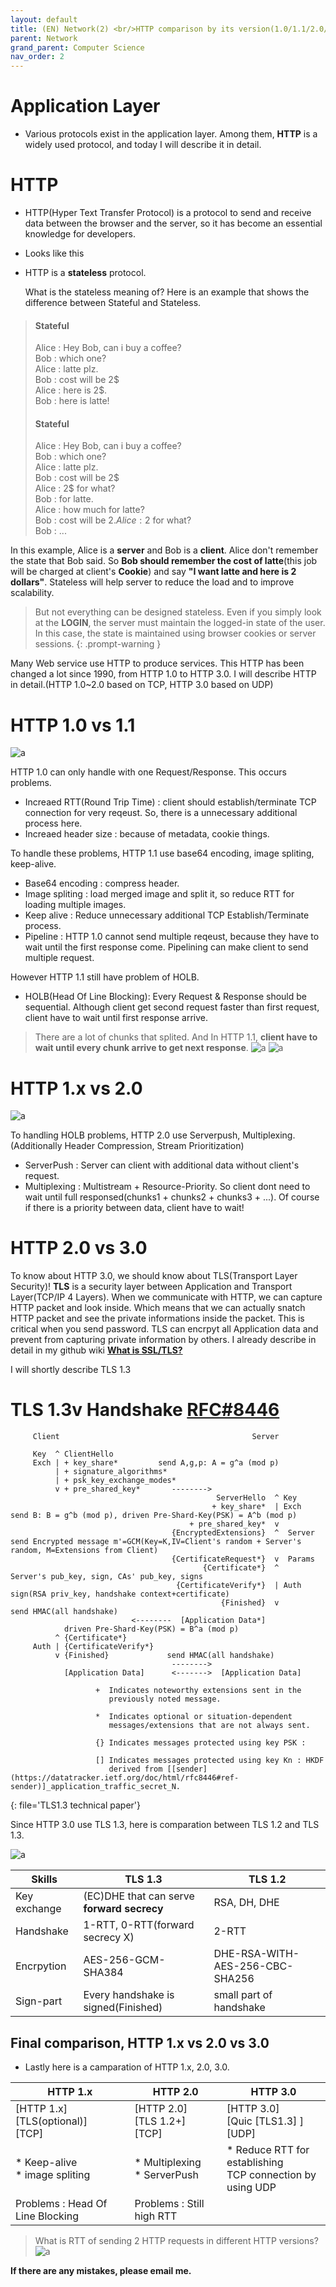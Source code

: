 ```yaml
---
layout: default
title: (EN) Network(2) <br/>HTTP comparison by its version(1.0/1.1/2.0/3.0)+basic TLS
parent: Network
grand_parent: Computer Science
nav_order: 2
---
```

# Application Layer
* Various protocols exist in the application layer. Among them, **HTTP** is a widely used protocol, and today I will describe it in detail.

# HTTP
* HTTP(Hyper Text Transfer Protocol) is a protocol to send and receive data between the browser and the server, so it has become an essential knowledge for developers.
* Looks like this


* HTTP is a **stateless** protocol.
  
  What is the stateless meaning of? Here is an example that shows the difference between Stateful and Stateless.  
> #### Stateful   
> Alice : Hey Bob, can i buy a coffee?    
> Bob : which one?    
> Alice : latte plz.   
> Bob : cost will be 2$   
> Alice : here is 2$.   
> Bob : here is latte!   
> 
> #### Stateful
> Alice : Hey Bob, can i buy a coffee?   
> Bob : which one?   
> Alice : latte plz.   
> Bob : cost will be 2$    
> Alice : 2$ for what?   
> Bob : for latte.   
> Alice : how much for latte?   
> Bob : cost will be 2$.   
> Alice : 2$ for what?   
> Bob : ...   

  In this example, Alice is a **server** and Bob is a **client**. Alice don't remember the state that Bob said. So **Bob should remember the cost of latte**(this job will be charged at client's **Cookie**) and say **"I want latte and here is 2 dollars"**. Stateless will help server to reduce the load and to improve scalability.
  
> But not everything can be designed stateless. Even if you simply look at the **LOGIN**, the server must maintain the logged-in state of the user. In this case, the state is maintained using browser cookies or server sessions.
{: .prompt-warning }

Many Web service use HTTP to produce services. This HTTP has been changed a lot since 1990, from HTTP 1.0 to HTTP 3.0. I will describe HTTP in detail.(HTTP 1.0~2.0 based on TCP, HTTP 3.0 based on UDP)

# HTTP 1.0 vs 1.1
![a](../../../../assets/p/3/http1.png)

HTTP 1.0 can only handle with one Request/Response. This occurs problems.
* Increaed RTT(Round Trip Time) : client should establish/terminate TCP connection for very reqeust. So, there is a unnecessary additional process here.
* Increaed header size : because of metadata, cookie things.

To handle these problems, HTTP 1.1 use base64 encoding, image spliting, keep-alive.
* Base64 encoding : compress header.
* Image spliting : load merged image and split it, so reduce RTT for loading multiple images.
* Keep alive : Reduce unnecessary additional TCP Establish/Terminate process.
* Pipeline : HTTP 1.0 cannot send multiple reqeust, because they have to wait until the first response come. Pipelining can make client to send multiple request.

However HTTP 1.1 still have problem of HOLB.
* HOLB(Head Of Line Blocking): Every Request & Response should be sequential. Although client get second request faster than first request, client have to wait until first response arrive.
> There are a lot of chunks that splited. And In HTTP 1.1, **client have to wait until every chunk arrive to get next response**.
> ![a](../../../../assets/p/3/http1.1.png)
> ![a](../../../../assets/p/3/http1.1chunk.png)

# HTTP 1.x vs 2.0
![a](../../../../assets/p/3/http2.png)

To handling HOLB problems, HTTP 2.0 use Serverpush, Multiplexing.(Additionally Header Compression, Stream Prioritization)
* ServerPush : Server can client with additional data without client's request.
* Multiplexing : Multistream + Resource-Priority. So client dont need to wait until full responsed(chunks1 + chunks2 + chunks3 + ...). Of course if there is a priority between data, client have to wait!

# HTTP 2.0 vs 3.0

To know about HTTP 3.0, we should know about TLS(Transport Layer Security)! **TLS** is a security layer between Application and Transport Layer(TCP/IP 4 Layers). When we communicate with HTTP, we can capture HTTP packet and look inside. Which means that we can actually snatch HTTP packet and see the private informations inside the packet. This is critical when you send password. TLS can encrpyt all Application data and prevent from capturing private information by others. I already describe in detail in my github wiki [**What is SSL/TLS?**](https://github.com/ghkdqhrbals/golang-backend-master/wiki/ghkdqhrbals:SSL-TLS)

I will shortly describe TLS 1.3

# TLS 1.3v Handshake [RFC#8446](https://datatracker.ietf.org/doc/html/rfc8446#section-4.4.4)
```
     Client                                           Server

     Key  ^ ClientHello
     Exch | + key_share*         send A,g,p: A = g^a (mod p)
          | + signature_algorithms*
          | + psk_key_exchange_modes*
          v + pre_shared_key*       -------->
                                              ServerHello  ^ Key
                                             + key_share*  | Exch      send B: B = g^b (mod p), driven Pre-Shard-Key(PSK) = A^b (mod p)
                                        + pre_shared_key*  v           
                                    {EncryptedExtensions}  ^  Server   send Encrypted message m'=GCM(Key=K,IV=Client's random + Server's random, M=Extensions from Client)
                                    {CertificateRequest*}  v  Params
                                           {Certificate*}  ^           Server's pub_key, sign, CAs' pub_key, signs
                                     {CertificateVerify*}  | Auth      sign(RSA priv_key, handshake context+certificate)
                                               {Finished}  v           send HMAC(all handshake)
                           <--------  [Application Data*]
            driven Pre-Shard-Key(PSK) = B^a (mod p)
          ^ {Certificate*}     
     Auth | {CertificateVerify*}
          v {Finished}             send HMAC(all handshake)
                                    -------->
            [Application Data]      <------->  [Application Data]

                   +  Indicates noteworthy extensions sent in the
                      previously noted message.

                   *  Indicates optional or situation-dependent
                      messages/extensions that are not always sent.

                   {} Indicates messages protected using key PSK :

                   [] Indicates messages protected using key Kn : HKDF
                      derived from [[sender](https://datatracker.ietf.org/doc/html/rfc8446#ref-sender)]_application_traffic_secret_N.
```
{: file='TLS1.3 technical paper'}

Since HTTP 3.0 use TLS 1.3, here is comparation between TLS 1.2 and TLS 1.3.

![a](../../../../assets/p/3/tls.png)

| Skills       | TLS 1.3                                    | TLS 1.2                         |
| ------------ | ------------------------------------------ | ------------------------------- |
| Key exchange | (EC)DHE that can serve **forward secrecy** | RSA, DH, DHE                    |
| Handshake    | 1-RTT, 0-RTT(forward secrecy X)            | 2-RTT                           |
| Encrpytion   | AES-256-GCM-SHA384                         | DHE-RSA-WITH-AES-256-CBC-SHA256 |
| Sign-part    | Every handshake is signed(Finished)        | small part of handshake         |

## Final comparison, HTTP 1.x vs 2.0 vs 3.0

* Lastly here is a camparation of HTTP 1.x, 2.0, 3.0.

| HTTP 1.x                                  | HTTP 2.0                              | HTTP 3.0                                                      |
| ----------------------------------------- | ------------------------------------- | ------------------------------------------------------------- |
| [HTTP 1.x]<br> [TLS(optional)] <br> [TCP] | [HTTP 2.0] <br> [TLS 1.2+] <br> [TCP] | [HTTP 3.0] <br> [Quic [TLS1.3] ] <br> [UDP]                   |
| * Keep-alive <br> * image spliting        | * Multiplexing <br> * ServerPush      | * Reduce RTT for establishing <br>TCP connection by using UDP |
| Problems : Head Of Line Blocking          | Problems : Still high RTT             |                                                               |

> What is RTT of sending 2 HTTP requests in different HTTP versions?
> ![a](../../../../assets/p/3/http_compare.png)

**If there are any mistakes, please email me.**
